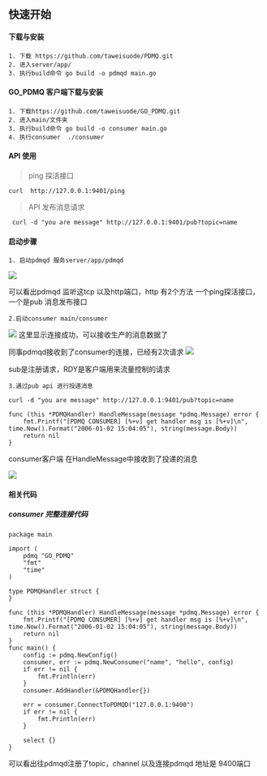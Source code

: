 ## 快速开始

#### 下载与安装

```
1. 下载 https://github.com/taweisuode/PDMQ.git
2. 进入server/app/
3. 执行build命令 go build -o pdmqd main.go
```
#### GO_PDMQ 客户端下载与安装

```
1. 下载https://github.com/taweisuode/GO_PDMQ.git
2. 进入main/文件夹
3. 执行build命令 go build -o consumer main.go
4. 执行consumer  ./consumer
```
#### API 使用
> ping 探活接口
```
curl  http://127.0.0.1:9401/ping
```

> API 发布消息请求

```
 curl -d "you are message" http://127.0.0.1:9401/pub?topic=name
```
#### 启动步骤


```
1. 启动pdmqd 服务server/app/pdmqd   
```

![](http://ww1.sinaimg.cn/large/006tNc79ly1g5cdthhpfxj30uw044ab0.jpg)

可以看出pdmqd 监听这tcp 以及http端口，http 有2个方法 一个ping探活接口，一个是pub 消息发布接口
```
2.启动consumer main/consumer 
```
![](http://ww2.sinaimg.cn/large/006tNc79ly1g5ce90oxewj30o5027aac.jpg)
这里显示连接成功，可以接收生产的消息数据了

同事pdmqd接收到了consumer的连接，已经有2次请求
![](http://ww1.sinaimg.cn/large/006tNc79ly1g5cedkssmij30nk02i0t7.jpg)

sub是注册请求，RDY是客户端用来流量控制的请求
```
3.通过pub api 进行投递消息

curl -d "you are message" http://127.0.0.1:9401/pub?topic=name
```
```
func (this *PDMQHandler) HandleMessage(message *pdmq.Message) error {
	fmt.Printf("[PDMQ CONSUMER] [%+v] get handler msg is [%+v]\n", time.Now().Format("2006-01-02 15:04:05"), string(message.Body))
	return nil
}
```
consumer客户端 在HandleMessage中接收到了投递的消息

![](http://ww4.sinaimg.cn/large/006tNc79ly1g5ceizjxa5j30t8031mxr.jpg)


#### 相关代码
##### consumer 完整连接代码
```
package main

import (
	pdmq "GO_PDMQ"
	"fmt"
	"time"
)

type PDMQHandler struct {
}

func (this *PDMQHandler) HandleMessage(message *pdmq.Message) error {
	fmt.Printf("[PDMQ CONSUMER] [%+v] get handler msg is [%+v]\n", time.Now().Format("2006-01-02 15:04:05"), string(message.Body))
	return nil
}
func main() {
	config := pdmq.NewConfig()
	consumer, err := pdmq.NewConsumer("name", "hello", config)
	if err != nil {
		fmt.Println(err)
	}
	consumer.AddHandler(&PDMQHandler{})

	err = consumer.ConnectToPDMQD("127.0.0.1:9400")
	if err != nil {
		fmt.Println(err)
	}

	select {}
}

```

可以看出往pdmqd注册了topic，channel 以及连接pdmqd 地址是 9400端口